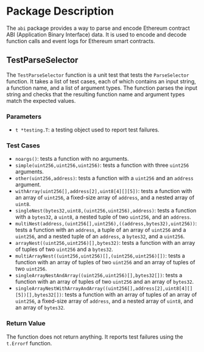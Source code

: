 # Package Description

The `abi` package provides a way to parse and encode Ethereum contract ABI (Application Binary Interface) data. It is used to encode and decode function calls and event logs for Ethereum smart contracts.

## TestParseSelector

The `TestParseSelector` function is a unit test that tests the `ParseSelector` function. It takes a list of test cases, each of which contains an input string, a function name, and a list of argument types. The function parses the input string and checks that the resulting function name and argument types match the expected values.

### Parameters

- `t *testing.T`: a testing object used to report test failures.

### Test Cases

- `noargs()`: tests a function with no arguments.
- `simple(uint256,uint256,uint256)`: tests a function with three `uint256` arguments.
- `other(uint256,address)`: tests a function with a `uint256` and an `address` argument.
- `withArray(uint256[],address[2],uint8[4][][5])`: tests a function with an array of `uint256`, a fixed-size array of `address`, and a nested array of `uint8`.
- `singleNest(bytes32,uint8,(uint256,uint256),address)`: tests a function with a `bytes32`, a `uint8`, a nested tuple of two `uint256`, and an `address`.
- `multiNest(address,(uint256[],uint256),((address,bytes32),uint256))`: tests a function with an `address`, a tuple of an array of `uint256` and a `uint256`, and a nested tuple of an `address`, a `bytes32`, and a `uint256`.
- `arrayNest((uint256,uint256)[],bytes32)`: tests a function with an array of tuples of two `uint256` and a `bytes32`.
- `multiArrayNest((uint256,uint256)[],(uint256,uint256)[])`: tests a function with an array of tuples of two `uint256` and an array of tuples of two `uint256`.
- `singleArrayNestAndArray((uint256,uint256)[],bytes32[])`: tests a function with an array of tuples of two `uint256` and an array of `bytes32`.
- `singleArrayNestWithArrayAndArray((uint256[],address[2],uint8[4][][5])[],bytes32[])`: tests a function with an array of tuples of an array of `uint256`, a fixed-size array of `address`, and a nested array of `uint8`, and an array of `bytes32`.

### Return Value

The function does not return anything. It reports test failures using the `t.Errorf` function.